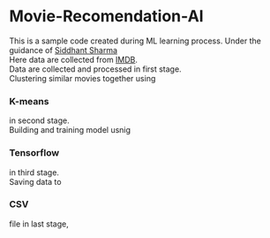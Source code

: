 # Movie-Recomendation-AI
This is a sample code created during ML learning process. Under the guidance of <a href="https://github.com/Siddhant128-bit?tab=repositories">Siddhant Sharma</a> <br>
Here data are collected from <a href="https://www.imdb.com/search/title/?groups=top_250&sort=user_rating">IMDB</a>. <br>
Data are collected and processed in first stage. <br>
Clustering similar movies together using  <h3>K-means</h3>in second stage. <br>
Building and training model usnig <h3>Tensorflow</h3>in third stage. <br>
Saving data to <h3>CSV</h3>file in last stage,
